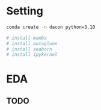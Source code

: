 # Setting
```sh
conda create -n dacon python=3.10

# install mamba
# install autogluon
# install seaborn
# install ipykernel 
```

# EDA

## TODO